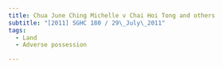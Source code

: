 ```yaml
---
title: Chua June Ching Michelle v Chai Hoi Tong and others 
subtitle: "[2011] SGHC 180 / 29\_July\_2011"
tags:
  - Land
  - Adverse possession

---
```


